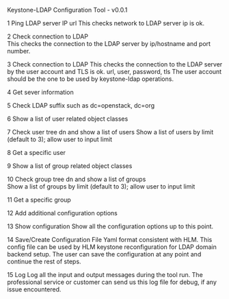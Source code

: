 Keystone-LDAP Configuration Tool - v0.0.1

1 Ping LDAP server IP
url
This checks network to LDAP server ip is ok.

2 Check connection to LDAP	
This checks the connection to the LDAP server by ip/hostname and port number.

3 Check connection to LDAP	This checks the connection to the LDAP server by the user account and TLS is ok.
url, user, password, tls
The user account should be the one to be used by keystone-ldap operations.

4 Get sever information

5 Check LDAP suffix	such as dc=openstack, dc=org

6 Show a list of user related object classes

7 Check user tree dn and show a list of users 
Show a list of users by limit (default to 3); allow user to input limit

8 Get a specific user

9 Show a list of group related object classes 

10 Check group tree dn and show a list of groups	
Show a list of groups by limit (default to 3); allow user to input limit

11 Get a specific group

12 Add additional configuration options

13 Show configuration
Show all the configuration options up to this point.

14 Save/Create Configuration File
Yaml format consistent with HLM. This config file can be used by HLM keystone reconfiguration for LDAP domain backend setup.
The user can save the configuration at any point and continue the rest of steps.

15 Log
Log all the input and output messages during the tool run.
The professional service or customer can send us this log file for debug, if any issue encountered.



